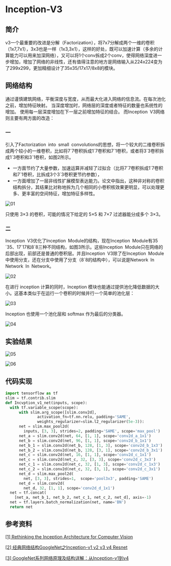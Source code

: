 # Inception-V3

## 简介

v3一个最重要的改进是分解（Factorization），将7x7分解成两个一维的卷积（1x7,7x1），3x3也是一样（1x3,3x1），这样的好处，既可以加速计算（多余的计算能力可以用来加深网络），又可以将1个conv拆成2个conv，使得网络深度进一步增加，增加了网络的非线性，还有值得注意的地方是网络输入从224x224变为了299x299，更加精细设计了35x35/17x17/8x8的模块。

## 网络结构

通过谨慎建筑网络，平衡深度与宽度，从而最大化进入网络的信息流。在每次池化之前，增加特征映射。
当深度增加时，网络层的深度或者特征的数量也系统性的增加。
使用每一层深度增加在下一层之前增加特征的结合。
而Inception V3网络则主要有两方面的改造：

### 一

引入了Factorization into small convolutions的思想，将一个较大的二维卷积拆成两个较小的一维卷积，比如将7´7卷积拆成1´7卷积和7´1卷积，或者将3´3卷积拆成1´3卷积和3´1卷积，如图2所示。

- 一方面节约了大量参数，加速运算并减轻了过拟合（比将7´7卷积拆成1´7卷积和7´1卷积，比拆成3个3´3卷积更节约参数），
- 一方面增加了一层非线性扩展模型表达能力。论文中指出，这种非对称的卷积结构拆分，其结果比对称地拆为几个相同的小卷积核效果更明显，可以处理更多、更丰富的空间特征，增加特征多样性。

![01](01.jpg)

只使用 3×3 的卷积，可能的情况下给定的 5×5 和 7×7 过滤器能分成多个 3×3。

### 二

Inception V3优化了Inception Module的结构，现在Inception Module有35´35、17´17和8´8三种不同结构，如图3所示。这些Inception Module只在网络的后部出现，前部还是普通的卷积层。并且Inception V3除了在Inception Module中使用分支，还在分支中使用了分支（8´8的结构中），可以说是Network In Network In Network。

![02](02.jpg)

在进行 inception 计算的同时，Inception 模块也能通过提供池化降低数据的大小。这基本类似于在运行一个卷积的时候并行一个简单的池化层：

![03](03.jpg)

Inception 也使用一个池化层和 softmax 作为最后的分类器。

![04](04.jpg)


## 实验结果

![05](05.jpg)

![06](06.jpg)

## 代码实现

```python
import tensorflow as tf
slim = tf.contrib.slim
def Incvption_v1_net(inputs, scope):
  with tf.variable_scope(scope):
      with slim.arg_scope([slim.conv2d],
              activation_fn=tf.nn.relu, padding='SAME',
              weights_regularizer=slim.l2_regularizer(5e-3)):
      net = slim.max_pool2d(
        inputs, [3, 3], strides=2, padding='SAME', scope='max_pool')
      net_a = slim.conv2d(net, 64, [1, 1], scope='conv2d_a_1x1')
      net_b = slim.conv2d(net, 96, [1, 1], scope='conv2d_b_1x1')
      net_b_1 = slim.conv2d(net_b, 128, [1, 3], scope='conv2d_b_1x3')
      net_b_2 = slim.conv2d(net_b, 128, [3, 1], scope='conv2d_b_3x1')
      net_c = slim.conv2d(net, 16, [1, 1], scope='conv2d_c_1x1')
      net_c = slim.conv2d(net_c, 32, [3, 3], scope='conv2d_c_3x3')
      net_c_1 = slim.conv2d(net_c, 32, [1, 3], scope='conv2d_c_1x3')
      net_c_2 = slim.conv2d(net_c, 32, [3, 1], scope='conv2d_c_3x1')
      net_d = slim.max_pool2d(
        net, [3, 3], strides=1,  scope='pool3x3', padding='SAME')
      net_d = slim.conv2d(
        net_d, 32, [1, 1], scope='conv2d_d_1x1')
  net = tf.concat(
    [net_a, net_b_1, net_b_2, net_c_1, net_c_2, net_d], axis=-1)  
  net = tf.layers.batch_normalization(net, name='BN')
  return net
```
## 参考资料

[[1] Rethinking the Inception Architecture for Computer Vision](https://arxiv.org/pdf/1512.00567.pdf)

[[2] 经典网络结构GoogleNet之Inception-v1 v2 v3 v4 Resnet](https://blog.csdn.net/julialove102123/article/details/79632721)

[[3] GoogleNet系列网络原理及结构详解：从Inception-v1到v4](https://blog.csdn.net/weixin_44936889/article/details/103739153)